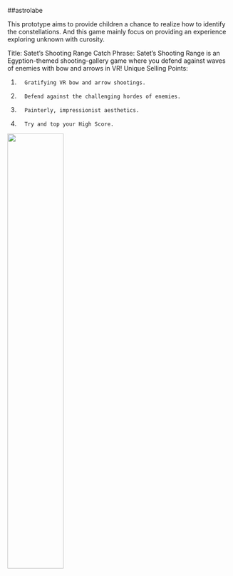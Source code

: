 ##astrolabe

This prototype aims to provide children a chance to realize how to identify the constellations. And this game mainly focus on providing an experience exploring unknown with curosity.

Title: Satet’s Shooting Range
Catch Phrase: Satet’s Shooting Range is an Egyption-themed shooting-gallery game where you defend against waves of enemies with bow and arrows in VR!
Unique Selling Points:
1.       Gratifying VR bow and arrow shootings.
2.       Defend against the challenging hordes of enemies.
3.       Painterly, impressionist aesthetics.
4.       Try and top your High Score.


<!-- ![](/assets/img/2.png){:height="50%" width="50%"} -->
<img src="/assets/img/2.png" width="50%" height="50%" />